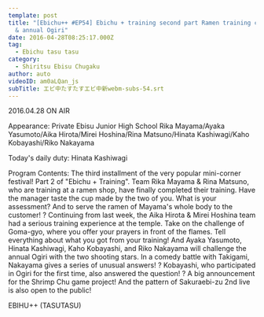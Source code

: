 ```yaml
---
template: post
title: "[Ebichu++ #EP54] Ebichu + training second part Ramen training completion
  & annual Ogiri"
date: 2016-04-28T08:25:17.000Z
tag:
  - Ebichu tasu tasu
category:
  - Shiritsu Ebisu Chugaku
author: auto
videoID: am0aLQan_js
subTitle: エビ中たすたすエビ中新webm-subs-54.srt
---
```

2016.04.28 ON AIR

Appearance: Private Ebisu Junior High School
Rika Mayama/Ayaka Yasumoto/Aika Hirota/Mirei Hoshina/Rina Matsuno/Hinata Kashiwagi/Kaho Kobayashi/Riko Nakayama

Today's daily duty: Hinata Kashiwagi

Program Contents: The third installment of the very popular mini-corner festival! Part 2 of "Ebichu + Training". Team Rika Mayama & Rina Matsuno, who are training at a ramen shop, have finally completed their training. Have the manager taste the cup made by the two of you. What is your assessment? And to serve the ramen of Mayama's whole body to the customer! ? Continuing from last week, the Aika Hirota & Mirei Hoshina team had a serious training experience at the temple. Take on the challenge of Goma-gyo, where you offer your prayers in front of the flames. Tell everything about what you got from your training! And Ayaka Yasumoto, Hinata Kashiwagi, Kaho Kobayashi, and Riko Nakayama will challenge the annual Ogiri with the two shooting stars. In a comedy battle with Takigami, Nakayama gives a series of unusual answers! ? Kobayashi, who participated in Ogiri for the first time, also answered the question! ? A big announcement for the Shrimp Chu game project! And the pattern of Sakuraebi-zu 2nd live is also open to the public!

EBIHU++ (TASUTASU)
